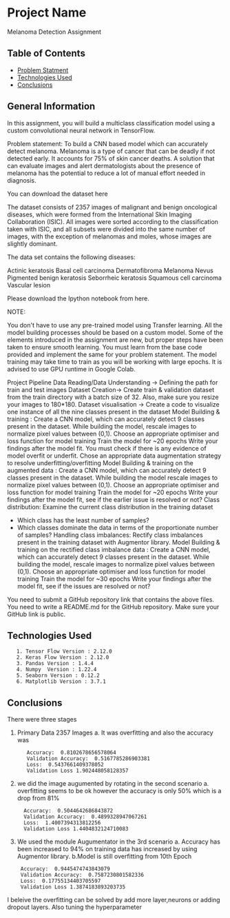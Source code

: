 # Project Name
Melanoma Detection Assignment


## Table of Contents
* [Problem Statment ](#problem-statment)
* [Technologies Used](#technologies-used)
* [Conclusions](#conclusions)

<!-- You can include any other section that is pertinent to your problem -->

## General Information
In this assignment, you will build a multiclass classification model using a custom convolutional neural network in TensorFlow. 

 

Problem statement: To build a CNN based model which can accurately detect melanoma. Melanoma is a type of cancer that can be deadly if not detected early. It accounts for 75% of skin cancer deaths. A solution that can evaluate images and alert dermatologists about the presence of melanoma has the potential to reduce a lot of manual effort needed in diagnosis.


You can download the dataset here


The dataset consists of 2357 images of malignant and benign oncological diseases, which were formed from the International Skin Imaging Collaboration (ISIC). All images were sorted according to the classification taken with ISIC, and all subsets were divided into the same number of images, with the exception of melanomas and moles, whose images are slightly dominant.


The data set contains the following diseases:

Actinic keratosis
Basal cell carcinoma
Dermatofibroma
Melanoma
Nevus
Pigmented benign keratosis
Seborrheic keratosis
Squamous cell carcinoma
Vascular lesion
 
Please download the Ipython notebook from here.

 

NOTE:

You don't have to use any pre-trained model using Transfer learning. All the model building processes should be based on a custom model.
Some of the elements introduced in the assignment are new, but proper steps have been taken to ensure smooth learning. You must learn from the base code provided and implement the same for your problem statement.
The model training may take time to train as you will be working with large epochs. It is advised to use GPU runtime in Google Colab.
 

Project Pipeline
Data Reading/Data Understanding → Defining the path for train and test images 
Dataset Creation→ Create train & validation dataset from the train directory with a batch size of 32. Also, make sure you resize your images to 180*180.
Dataset visualisation → Create a code to visualize one instance of all the nine classes present in the dataset 
Model Building & training : 
Create a CNN model, which can accurately detect 9 classes present in the dataset. While building the model, rescale images to normalize pixel values between (0,1).
Choose an appropriate optimiser and loss function for model training
Train the model for ~20 epochs
Write your findings after the model fit. You must check if there is any evidence of model overfit or underfit.
Chose an appropriate data augmentation strategy to resolve underfitting/overfitting 
Model Building & training on the augmented data :
Create a CNN model, which can accurately detect 9 classes present in the dataset. While building the model rescale images to normalize pixel values between (0,1).
Choose an appropriate optimiser and loss function for model training
Train the model for ~20 epochs
Write your findings after the model fit, see if the earlier issue is resolved or not?
Class distribution: Examine the current class distribution in the training dataset 
- Which class has the least number of samples?
- Which classes dominate the data in terms of the proportionate number of samples?
Handling class imbalances: Rectify class imbalances present in the training dataset with Augmentor library.
Model Building & training on the rectified class imbalance data :
Create a CNN model, which can accurately detect 9 classes present in the dataset. While building the model, rescale images to normalize pixel values between (0,1).
Choose an appropriate optimiser and loss function for model training
Train the model for ~30 epochs
Write your findings after the model fit, see if the issues are resolved or not?
 

You need to submit a GitHub repository link that contains the above files. You need to write a README.md for the GitHub repository. Make sure your GitHub link is public. 


## Technologies Used
       1. Tensor Flow Version : 2.12.0
       2. Keras Flow Version : 2.12.0
       3. Pandas Version : 1.4.4
       4. Numpy  Version : 1.22.4
       5. Seaborn Version : 0.12.2
       6. Matplotlib Version : 3.7.1
       
<!-- You don't have to answer all the questions - just the ones relevant to your project. -->

## Conclusions
There were three stages 

1. Primary Data  2357 Images 
       a. It was overfitting and also the accuracy was 
       
          Accuracy:  0.8102678656578064
          Validation Accuracy:  0.5167785286903381
          Loss:  0.5437661409378052
          Validation Loss 1.902448058128357
          
  2. we did the image augumented by rotating in the second scenario 
        a. overfitting seems to be ok however the accuracy is only 50% which is a drop from 81%
        
           Accuracy:  0.5044642686843872
           Validation Accuracy:  0.4899328947067261
           Loss:  1.4007394313812256
           Validation Loss 1.4404832124710083
        
   3. We used the module Augumentator in the 3rd scenario 
        a. Accuracy has been increased to 94% on training data has increased by using Augmentor library.
        b.Model is still overfitting from 10th Epoch


           Accuracy:  0.9445474743843079
           Validation Accuracy:  0.7587230801582336
           Loss:  0.17755134403705597
           Validation Loss 1.3874183893203735
        
I beleive the overfitting can be solved by add more layer,neurons or adding dropout layers. Also tuning the hyperparameter
                


<!-- You don't have to answer all the questions - just the ones relevant to your project. -->
